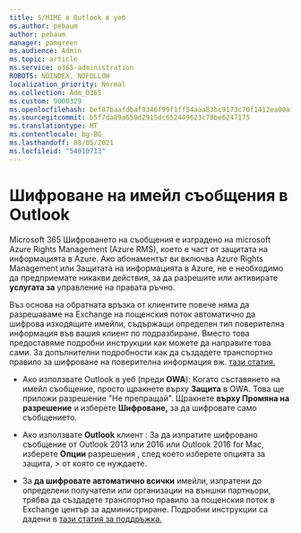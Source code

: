 ```yaml
---
title: S/MIME в Outlook в уеб
ms.author: pebaum
author: pebaum
manager: pamgreen
ms.audience: Admin
ms.topic: article
ms.service: o365-administration
ROBOTS: NOINDEX, NOFOLLOW
localization_priority: Normal
ms.collection: Adm_O365
ms.custom: 9000329
ms.openlocfilehash: bef87baafdbaf9346f99f1ff54aaa83bc9173c70f1412ea00afb717c15a8014c
ms.sourcegitcommit: b5f7da89a650d2915dc652449623c78be6247175
ms.translationtype: MT
ms.contentlocale: bg-BG
ms.lasthandoff: 08/05/2021
ms.locfileid: "54010713"
---
```

# <a name="encrypt-email-messages-in-outlook"></a>Шифроване на имейл съобщения в Outlook

Microsoft 365 Шифроването на съобщения е изградено на microsoft Azure Rights Management (Azure RMS), което е част от защитата на информацията в Azure. Ако абонаментът ви включва Azure Rights Management или Защитата на информацията в Azure, не е необходимо да предприемате никакви действия, за да разрешите или активирате **услугата за** управление на правата ръчно.

Въз основа на обратната връзка от клиентите повече няма да разрешаваме на Exchange на пощенския поток автоматично да шифрова изходящите имейли, съдържащи определен тип поверителна информация във вашия клиент по подразбиране. Вместо това предоставяме подробни инструкции как можете да направите това сами. За допълнителни подробности как да създадете транспортно правило за шифроване на поверителна информация вж. [тази статия.](https://aka.ms/OmeEtr)

- Ако използвате Outlook в уеб (преди **OWA**): Когато съставянето на имейл съобщение, просто щракнете върху **Защита** в OWA. Това ще приложи разрешение "Не препращай". Щракнете **върху Промяна на разрешение** и изберете **Шифроване,** за да шифровате само съобщението.

- Ако използвате **Outlook** клиент : За да изпратите шифровано съобщение от Outlook 2013 или 2016 или Outlook 2016 for Mac, изберете **Опции** разрешения , след което изберете опцията за защита,  >  от която се нуждаете.

- За **да шифровате автоматично всички** имейли, изпратени до определени получатели или организации на външни партньори, трябва да създадете транспортно правило за пощенския поток в Exchange център за администриране. Подробни инструкции са дадени в [тази статия за поддръжка.](https://docs.microsoft.com/microsoft-365/compliance/define-mail-flow-rules-to-encrypt-email#create-mail-flow-rules-to-encrypt-email-messages-with-the-new-ome-capabilities)

